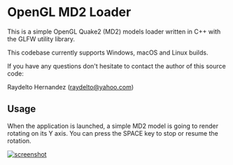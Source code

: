 # OpenGL MD2 Loader

This is a simple OpenGL Quake2 (MD2) models loader written in C++ with the GLFW utility library.

This codebase currently supports Windows, macOS and Linux builds.

If you have any questions don't hesitate to contact the author of this source code:

Raydelto Hernandez (raydelto@yahoo.com)

## Usage

When the application is launched, a simple MD2 model is going to render rotating on its Y axis.  You can press the SPACE key to stop or resume the rotation.


[![screenshot](http://www.raydelto.org/img/MD2_Loader_glfw.png)](https://github.com/raydelto/md2loader-glfw/releases)

